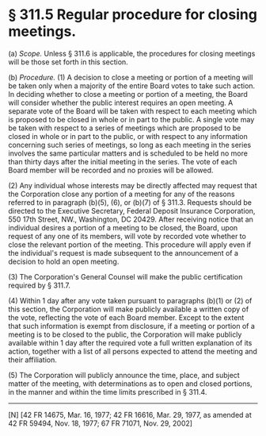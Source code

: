 # § 311.5   Regular procedure for closing meetings.

(a) *Scope.* Unless § 311.6 is applicable, the procedures for closing meetings will be those set forth in this section. 


(b) *Procedure.* (1) A decision to close a meeting or portion of a meeting will be taken only when a majority of the entire Board votes to take such action. In deciding whether to close a meeting or portion of a meeting, the Board will consider whether the public interest requires an open meeting. A separate vote of the Board will be taken with respect to each meeting which is proposed to be closed in whole or in part to the public. A single vote may be taken with respect to a series of meetings which are proposed to be closed in whole or in part to the public, or with respect to any information concerning such series of meetings, so long as each meeting in the series involves the same particular matters and is scheduled to be held no more than thirty days after the initial meeting in the series. The vote of each Board member will be recorded and no proxies will be allowed. 


(2) Any individual whose interests may be directly affected may request that the Corporation close any portion of a meeting for any of the reasons referred to in paragraph (b)(5), (6), or (b)(7) of § 311.3. Requests should be directed to the Executive Secretary, Federal Deposit Insurance Corporation, 550 17th Street, NW., Washington, DC 20429. After receiving notice that an individual desires a portion of a meeting to be closed, the Board, upon request of any one of its members, will vote by recorded vote whether to close the relevant portion of the meeting. This procedure will apply even if the individual's request is made subsequent to the announcement of a decision to hold an open meeting. 


(3) The Corporation's General Counsel will make the public certification required by § 311.7. 


(4) Within 1 day after any vote taken pursuant to paragraphs (b)(1) or (2) of this section, the Corporation will make publicly available a written copy of the vote, reflecting the vote of each Board member. Except to the extent that such information is exempt from disclosure, if a meeting or portion of a meeting is to be closed to the public, the Corporation will make publicly available within 1 day after the required vote a full written explanation of its action, together with a list of all persons expected to attend the meeting and their affiliation. 


(5) The Corporation will publicly announce the time, place, and subject matter of the meeting, with determinations as to open and closed portions, in the manner and within the time limits prescribed in § 311.4. 



---

[N] [42 FR 14675, Mar. 16, 1977; 42 FR 16616, Mar. 29, 1977, as amended at 42 FR 59494, Nov. 18, 1977; 67 FR 71071, Nov. 29, 2002]




